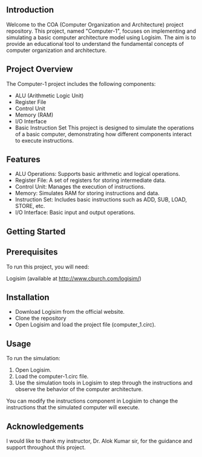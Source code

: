 
## Introduction
Welcome to the COA (Computer Organization and Architecture) project repository. This project, named "Computer-1", focuses on implementing and simulating a basic computer architecture model using Logisim. The aim is to provide an educational tool to understand the fundamental concepts of computer organization and architecture.
## Project Overview
The Computer-1 project includes the following components:

- ALU (Arithmetic Logic Unit)
- Register File
- Control Unit
- Memory (RAM)
- I/O Interface
- Basic Instruction Set
This project is designed to simulate the operations of a basic computer, demonstrating how different components interact to execute instructions.
## Features
- ALU Operations: Supports basic arithmetic and logical operations.
- Register File: A set of registers for storing intermediate data.
- Control Unit: Manages the execution of instructions.
- Memory: Simulates RAM for storing instructions and data.
- Instruction Set: Includes basic instructions such as ADD, SUB, LOAD, STORE, etc.
- I/O Interface: Basic input and output operations.
## Getting Started
## Prerequisites
To run this project, you will need:

Logisim (available at http://www.cburch.com/logisim/)
## Installation
- Download Logisim from the official website.
- Clone the repository
- Open Logisim and load the project file (computer_1.circ).

## Usage
To run the simulation:

1. Open Logisim.
2. Load the computer-1.circ file.
3. Use the simulation tools in Logisim to step through the instructions and observe the behavior of the computer architecture.

You can modify the instructions component in Logisim to change the instructions that the simulated computer will execute.

## Acknowledgements

I would like to thank my instructor, Dr. Alok Kumar sir, for the guidance and support throughout this project.
